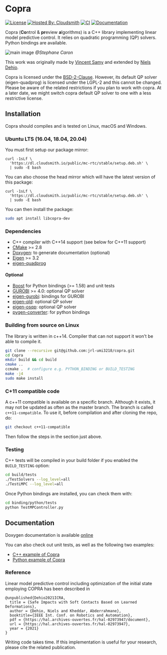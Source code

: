 # Copra

[![License](https://img.shields.io/badge/License-BSD%202--Clause-green.svg)](https://opensource.org/licenses/BSD-2-Clause)
[![Hosted By: Cloudsmith](https://img.shields.io/badge/OSS%20hosting%20by-cloudsmith-blue?logo=cloudsmith)](https://cloudsmith.com)
[![CI](https://github.com/jrl-umi3218/copra/workflows/CI%20of%20copra/badge.svg?branch=master)](https://github.com/jrl-umi3218/copra/actions?query=workflow%3A%22CI+of+copra%22)
[![Documentation](https://img.shields.io/badge/doxygen-online-brightgreen?logo=read-the-docs&style=flat)](http://jrl-umi3218.github.io/copra/doxygen/HEAD/index.html)

Copra (**Co**ntrol & **pr**eview **a**lgorithms) is a C++ library implementing
linear model predictive control. It relies on quadratic programming (QP)
solvers. Python bindings are available.

![main image](doc/pictures/walkgen-com.png "Computation of the CoM preview using the MPC")
*@Stephane Caron*

This work was originally made by [Vincent Samy](https://github.com/vsamy) and extended by [Niels Dehio](https://github.com/ndehio).

Copra is licensed under the [BSD-2-Clause](https://opensource.org/licenses/BSD-2-Clause). However, its default QP solver (eigen-quadprog) is licensed under the LGPL-2 and this cannot be changed. Please be aware of the related restrictions if you plan to work with copra. At a later date, we might switch copra default QP solver to one with a less restrictive license.

## Installation

Copra should compiles and is tested on Linux, macOS and Windows.

### Ubuntu LTS (16.04, 18.04, 20.04)

You must first setup our package mirror:

```
curl -1sLf \
  'https://dl.cloudsmith.io/public/mc-rtc/stable/setup.deb.sh' \
  | sudo -E bash
```

You can also choose the head mirror which will have the latest version of this package:

```
curl -1sLf \
  'https://dl.cloudsmith.io/public/mc-rtc/stable/setup.deb.sh' \
  | sudo -E bash
```

You can then install the package:

```bash
sudo apt install libcopra-dev
```

### Dependencies

* C++ compiler with C++14 support (see below for C++11 support)
* [CMake](https://cmake.org) >= 2.8
* [Doxygen](http://www.stack.nl/~dimitri/doxygen/): to generate documentation (optional)
* [Eigen](http://eigen.tuxfamily.org/index.php?title=Main_Page) >= 3.2
* [eigen-quadprog](https://github.com/vsamy/eigen-quadprog)

#### Optional

* [Boost](http://www.boost.org/doc/libs/1_58_0/more/getting_started/unix-variants.html) for Python bindings (>= 1.58) and unit tests
* [GUROBI](http://www.gurobi.com/) >= 4.0: optional QP solver
* [eigen-gurobi](https://github.com/vsamy/eigen-gurobi): bindings for GUROBI
* [eigen-qld](https://github.com/jrl-umi3218/eigen-qld.git): optional QP solver
* [eigen-osqp](https://github.com/jrl-umi3218/eigen-osqp.git): optional QP solver
* [pygen-converter](https://github.com/vsamy/pygen-converter): for python bindings

### Building from source on Linux

The library is written in c++14. Compiler that can not support it won't be able to compile it.

```sh
git clone --recursive git@github.com:jrl-umi3218/copra.git
cd Copra
mkdir build && cd build
cmake ..
ccmake .  # configure e.g. PYTHON_BINDING or BUILD_TESTING
make -j4
sudo make install
```

### C+11 compatible code

A c++11 compatible is available on a specific branch.
Although it exists, it may not be updated as often as the master branch.
The branch is called `c++11-compatible`. To use it, before compilation and after cloning the repo, do:

```sh
git checkout c++11-compatible
```

Then follow the steps in the section just above.

### Testing

C++ tests will be compiled in your build folder if you enabled the
``BUILD_TESTING`` option:

```sh
cd build/tests
./TestSolvers --log_level=all
./TestLMPC --log_level=all
```

Once Python bindings are installed, you can check them with:

```sh
cd binding/python/tests
python TestMPController.py
```

## Documentation

Doxygen documentation is available [online](http://jrl-umi3218.github.io/copra/doxygen/HEAD/index.html)

You can also check out unit tests, as well as the following two examples:

* [C++ example of Copra](https://vsamy.github.io/en/blog/copra-example-cpp)
* [Python example of Copra](https://vsamy.github.io/en/blog/copra-example-python)

### Reference

Linear model predictive control including optimization of the initial state employing COPRA has been described in

```
@unpublished{Dehio2021ICRA,
  title = {Safe Impacts with Soft Contacts Based on Learned Deformations},
  author = {Dehio, Niels and Kheddar, Abderrahmane},
  booktitle={IEEE Int. Conf. on Robotics and Automation},
  pdf = {https://hal.archives-ouvertes.fr/hal-02973947/document},
  url = {https://hal.archives-ouvertes.fr/hal-02973947},
  year = {2021}
}
```

Writing code takes time.
If this implementation is useful for your research, please cite the related publication.
